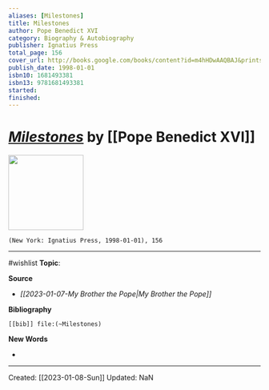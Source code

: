 ```yaml
---
aliases: [Milestones]
title: Milestones
author: Pope Benedict XVI
category: Biography & Autobiography
publisher: Ignatius Press
total_page: 156
cover_url: http://books.google.com/books/content?id=m4hHDwAAQBAJ&printsec=frontcover&img=1&zoom=1&edge=curl&source=gbs_api
publish_date: 1998-01-01
isbn10: 1681493381
isbn13: 9781681493381
started: 
finished: 
---
```

# *[Milestones]()* by [[Pope Benedict XVI]]

<img src="http://books.google.com/books/content?id=m4hHDwAAQBAJ&printsec=frontcover&img=1&zoom=1&edge=curl&source=gbs_api" width=150>

`(New York: Ignatius Press, 1998-01-01), 156`

--- 
#wishlist
**Topic**: 

**Source**
- *[[2023-01-07-My Brother the Pope|My Brother the Pope]]*


**Bibliography**

```query
[[bib]] file:(~Milestones)
```
 

**New Words**

- 

---
Created: [[2023-01-08-Sun]]
Updated: NaN

